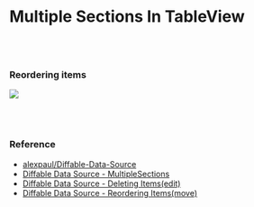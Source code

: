 # Multiple Sections In TableView
<br>
<br>

### Reordering items
![](https://user-images.githubusercontent.com/73588175/161702922-5a7a2f3d-7cf1-4c2c-9d8e-e1b4795d8fa2.png)


<br>
<br>

### Reference
- [alexpaul/Diffable-Data-Source](https://github.com/alexpaul/Diffable-Data-Source)
- [Diffable Data Source - MultipleSections](https://www.youtube.com/watch?v=ZmUQ_ec5dMQ&list=PLjdVqs-1R8wFefsxCnFTX5B3r8uV875V5&index=2&ab_channel=AlexPaul)
- [Diffable Data Source - Deleting Items(edit)](https://www.youtube.com/watch?v=hBzh2lESljA&list=PLjdVqs-1R8wFefsxCnFTX5B3r8uV875V5&index=3&ab_channel=AlexPaul)
- [Diffable Data Source - Reordering Items(move)](https://www.youtube.com/watch?v=rbhtti6V4qs&list=PLjdVqs-1R8wFefsxCnFTX5B3r8uV875V5&index=4&ab_channel=AlexPaul)

